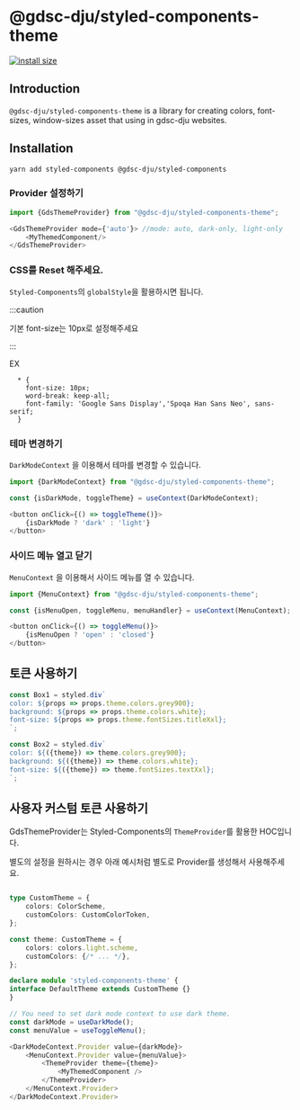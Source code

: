 # @gdsc-dju/styled-components-theme

[![install size](https://packagephobia.com/badge?p=@gdsc-dju/styled-components-theme)](https://packagephobia.com/result?p=@gdsc-dju/styled-components-theme-theme)

## Introduction

`@gdsc-dju/styled-components-theme` is a library for creating colors, font-sizes, window-sizes asset
that using in gdsc-dju websites.

## Installation


```shell
yarn add styled-components @gdsc-dju/styled-components
```

### Provider 설정하기

```typescript jsx
import {GdsThemeProvider} from "@gdsc-dju/styled-components-theme";

<GdsThemeProvider mode={'auto'}> //mode: auto, dark-only, light-only
    <MyThemedComponent/>
</GdsThemeProvider>
```

### CSS를 Reset 해주세요.

`Styled-Components`의 `globalStyle`을 활용하시면 됩니다.

:::caution

기본 font-size는 10px로 설정해주세요

:::

EX
```
  * {
    font-size: 10px;
    word-break: keep-all;
    font-family: 'Google Sans Display','Spoqa Han Sans Neo', sans-serif;
  }
```


### 테마 변경하기

`DarkModeContext` 을 이용해서 테마를 변경할 수 있습니다.

```typescript jsx
import {DarkModeContext} from "@gdsc-dju/styled-components-theme";

const {isDarkMode, toggleTheme} = useContext(DarkModeContext);

<button onClick={() => toggleTheme()}>
    {isDarkMode ? 'dark' : 'light'}
</button>
```

### 사이드 메뉴 열고 닫기

`MenuContext` 을 이용해서 사이드 메뉴를 열 수 있습니다.

```typescript jsx
import {MenuContext} from "@gdsc-dju/styled-components-theme";

const {isMenuOpen, toggleMenu, menuHandler} = useContext(MenuContext);

<button onClick={() => toggleMenu()}>
    {isMenuOpen ? 'open' : 'closed'}
</button>
```

## 토큰 사용하기

```typescript jsx
const Box1 = styled.div`
color: ${props => props.theme.colors.grey900};
background: ${props => props.theme.colors.white};
font-size: ${props => props.theme.fontSizes.titleXxl};
`;

const Box2 = styled.div`
color: ${({theme}) => theme.colors.grey900};
background: ${({theme}) => theme.colors.white};
font-size: ${({theme}) => theme.fontSizes.textXxl};
`;
```

## 사용자 커스텀 토큰 사용하기

GdsThemeProvider는 Styled-Components의 `ThemeProvider`를 활용한 HOC입니다.

별도의 설정을 원하시는 경우 아래 예시처럼 별도로 Provider를 생성해서 사용해주세요.


```typescript jsx

type CustomTheme = {
    colors: ColorScheme,
    customColors: CustomColorToken,
};

const theme: CustomTheme = {
    colors: colors.light.scheme,
    customColors: {/* ... */},
};

declare module 'styled-components-theme' {
interface DefaultTheme extends CustomTheme {}
}

// You need to set dark mode context to use dark theme.
const darkMode = useDarkMode();
const menuValue = useToggleMenu();

<DarkModeContext.Provider value={darkMode}>
    <MenuContext.Provider value={menuValue}>
        <ThemeProvider theme={theme}>
            <MyThemedComponent />
        </ThemeProvider>
    </MenuContext.Provider>
</DarkModeContext.Provider>
```
